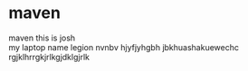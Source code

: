 # maven
maven
this is josh  
my laptop
name legion
nvnbv
hjyfjyhgbh
jbkhuashakuewechc
rgjklhrrgkjrlkgjdklgjrlk
